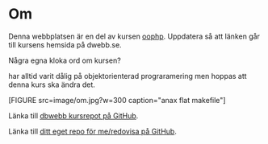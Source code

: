 ---
...
Om
=========================

Denna webbplatsen är en del av kursen [oophp](https://dbwebb.se/kurser/oophp-v4). Uppdatera så att länken går till kursens hemsida på dwebb.se.

Några egna kloka ord om kursen?

har alltid varit dålig på objektorienterad prograramering men hoppas att denna kurs ska ändra det.

[FIGURE src=image/om.jpg?w=300 caption="anax flat makefile"]

Länka till [dbwebb kursrepot på GitHub](https://github.com/dbwebb-se/oophp).

Länka till [ditt eget repo för me/redovisa på GitHub](https://github.com/corgisout/oophp).
